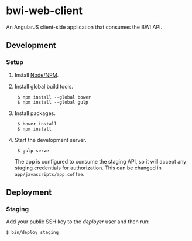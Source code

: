 # bwi-web-client

An AngularJS client-side application that consumes the BWI API.

## Development

### Setup

1. Install [Node/NPM](http://nodejs.org).

1. Install global build tools.

        $ npm install --global bower
        $ npm install --global gulp

1. Install packages.

        $ bower install
        $ npm install

1. Start the development server.

        $ gulp serve

    The app is configured to consume the staging API, so it will accept any
    staging credentials for authorization. This can be changed in
    `app/javascripts/app.coffee`.

## Deployment

### Staging

Add your public SSH key to the *deployer* user and then run:

    $ bin/deploy staging
